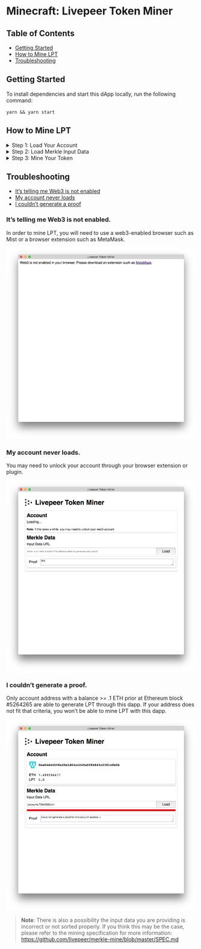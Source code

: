 # Minecraft: Livepeer Token Miner

## Table of Contents

* [Getting Started](#getting-started)
* [How to Mine LPT](#how-to-mine-lpt)
* [Troubleshooting](#troubleshooting)

## Getting Started

To install dependencies and start this dApp locally, run the following command:

```
yarn && yarn start
```

## How to Mine LPT

<details><summary>Step 1: Load Your Account</summary><p>

Once you are logged into web3 wallet, the Dapp will automatically pull in the address, ETH, and LPT balances for your wallet.

<img src="media/load_your_account.png" width="720">

</p></details>

<details><summary>Step 2: Load Merkle Input Data</summary><p>

Input the url for the data, a compressed binary of all account addresses sorted. This is a big file and will take a while to load.

Click Load, it will start loading data, and simultaneously generating proof. This will take a long time - its a 50mb file.

&nbsp;&nbsp;&nbsp;&nbsp;&nbsp;&nbsp;&nbsp;&nbsp;&nbsp;&nbsp;
<img src="media/generating_merkle_proof.gif" width="630">

Once loading completes, **and** if your selected account is eligible to mine, the proof will appear in the textarea below the url input.

<img src="media/generated_proof.png" width="720">

</p></details>

<details><summary>Step 3: Mine Your Token</summary><p>

You may now mine your LPT by clicking “Submit Proof”. Confirm your transaction details, submit, and once the transaction completes successfully, your LPT balance should show a value greater than “0.0”.

Congratulations, you’ve mined your token and may now participate as a delegator in the Livepeer protocol! 🎉

</p></details>

## Troubleshooting

* [It’s telling me Web3 is not enabled](#its-telling-me-web3-is-not-enabled)
* [My account never loads](#my-account-never-loads)
* [I couldn’t generate a proof](#i-couldnt-generate-a-proof)

### It’s telling me Web3 is not enabled.

In order to mine LPT, you will need to use a web3-enabled browser such as Mist or a browser extension such as MetaMask.

<img src="media/web3_not_enabled.png" width="720">

### My account never loads.

You may need to unlock your account through your browser extension or plugin.

<img src="media/stuck_loading.png" width="720">

### I couldn’t generate a proof.

Only account address with a balance >= .1 ETH prior at Ethereum block #5264265 are able to generate LPT through this dapp. If your address does not fit that criteria, you won’t be able to mine LPT with this dapp.

<img src="media/generate_proof_error.png" width="720">

> **Note**: There is also a possibility the input data you are providing is incorrect or not sorted properly. If you think this may be the case, please refer to the mining specification for more information: https://github.com/livepeer/merkle-mine/blob/master/SPEC.md
